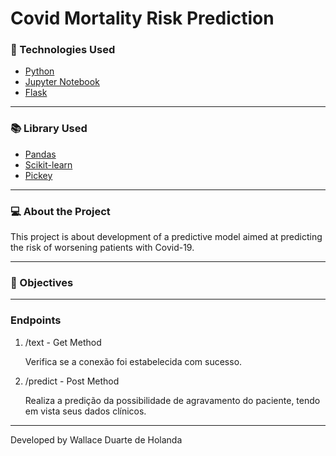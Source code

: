 # Covid Mortality Risk Prediction

### 🔎 Technologies Used
 <ul>
  <a href="https://www.python.org/t"><li>Python</li></a>
  <a href="https://jupyter.org/"><li>Jupyter Notebook</li></a>
  <a href="https://flask.palletsprojects.com/en/1.1.x/"><li>Flask</li></a>
 </ul>
  
---

### 📚 Library Used
 <ul>
  <a href="https://pandas.pydata.org/"><li>Pandas</li></a>
  <a href="https://scikit-learn.org/stable/"><li>Scikit-learn</li></a>
  <a href="https://pypi.org/project/pickey/"><li>Pickey</li></a>
 
 </ul>
 
---
  
### 💻 About the Project
 This project is about development of a predictive model aimed at predicting the risk of worsening patients with Covid-19.

---

### 🎯 Objectives


---

### Endpoints

1. /text - Get Method
    <p>Verifica se a conexão foi estabelecida com sucesso.</p>
    
2. /predict - Post Method
    <p>Realiza a predição da possibilidade de agravamento do paciente, tendo em vista seus dados clínicos.</p>
    
---


Developed by Wallace Duarte de Holanda
